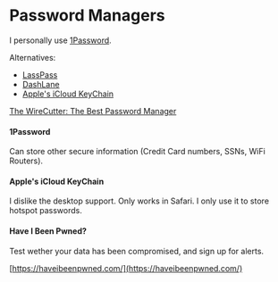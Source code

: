 # Password Managers

I personally use [1Password](https://1password.com/).

Alternatives:

* [LassPass](https://www.lastpass.com/)
* [DashLane](https://www.dashlane.com/)
* [Apple's iCloud KeyChain](https://support.apple.com/en-us/HT204085)

[The WireCutter: The Best Password Manager](https://thewirecutter.com/reviews/best-password-managers/)

#### 1Password

Can store other secure information \(Credit Card numbers, SSNs, WiFi Routers\).

#### Apple's iCloud KeyChain

I dislike the desktop support. Only works in Safari. I only use it to store hotspot passwords.

#### Have I Been Pwned?

Test wether your data has been compromised, and sign up for alerts.

[https://haveibeenpwned.com/](https://haveibeenpwned.com/)

